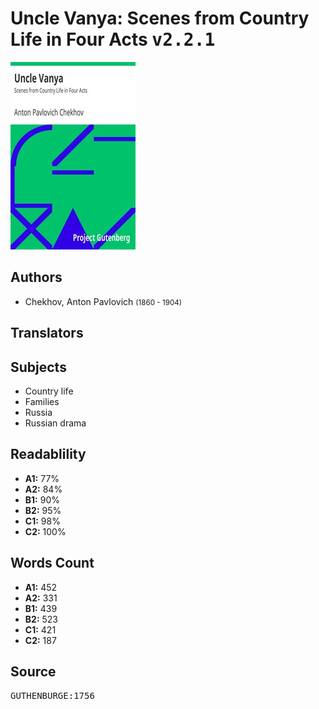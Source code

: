 # Uncle Vanya: Scenes from Country Life in Four Acts <kbd>v2.2.1</kbd>

![](./cover.medium.jpg "")

## Authors


 - Chekhov, Anton Pavlovich <small>(1860 - 1904)</small>

## Translators



## Subjects


 - Country life
 - Families
 - Russia
 - Russian drama

## Readablility


 - **A1:** 77%
 - **A2:** 84%
 - **B1:** 90%
 - **B2:** 95%
 - **C1:** 98%
 - **C2:** 100%

## Words Count


 - **A1:** 452
 - **A2:** 331
 - **B1:** 439
 - **B2:** 523
 - **C1:** 421
 - **C2:** 187

## Source


<kbd>GUTHENBURGE:1756</kbd>
